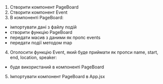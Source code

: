 1. Створити компонент PageBoard
2. Створити компонент Event
3. В компоненті PageBoard:
- імпортувати дані з файлу подій
- створити функцію PageBoard
- передати масив з даними як пропс events
- передати події методом map
4. Оголосити функцію Event, який буде приймати як пропси name, start, end, location, speaker:
- буде використаний в компоненті PageBoard
5. Імпортувати компонент PageBoard в App.jsx